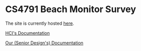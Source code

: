 # CS4791 Beach Monitor Survey

The site is currently hosted [here](https://cshci.cs.mtu.edu/beaches/).

[HCI's Documentation](DOCS.md)

[Our (Senior Design's) Documentation](DOCS2.md)

